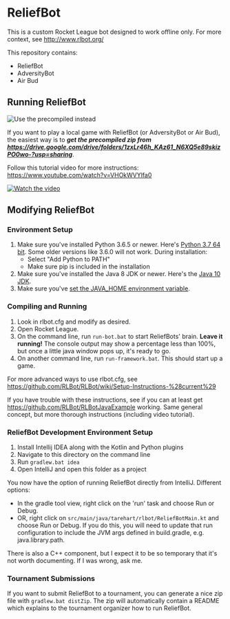 # ReliefBot

This is a custom Rocket League bot designed to work offline only.
For more context, see http://www.rlbot.org/

This repository contains:
- ReliefBot
- AdversityBot
- Air Bud

## Running ReliefBot

![Use the precompiled instead](https://i.imgur.com/p0Pamd9.png "Don't use this!")

If you want to play a local game with ReliefBot (or AdversityBot or Air Bud), the easiest way is to ***get the precompiled zip from https://drive.google.com/drive/folders/1zxLr46h_KAz61_N6XQ5e89skizPO0wo-?usp=sharing***. 

Follow this tutorial video for more instructions: https://www.youtube.com/watch?v=VHOkWVYlfa0

[![Watch the video](https://img.youtube.com/vi/VHOkWVYlfa0/maxresdefault.jpg)](https://youtu.be/VHOkWVYlfa0)

## Modifying ReliefBot

### Environment Setup

1. Make sure you've installed Python 3.6.5 or newer. Here's [Python 3.7 64 bit](https://www.python.org/ftp/python/3.7.0/python-3.7.0-amd64.exe). Some older versions like 3.6.0 will not work. During installation:
   - Select "Add Python to PATH"
   - Make sure pip is included in the installation
1. Make sure you've installed the Java 8 JDK or newer. Here's the [Java 10 JDK](http://www.oracle.com/technetwork/java/javase/downloads/jdk10-downloads-4416644.html).
1. Make sure you've [set the JAVA_HOME environment variable](https://javatutorial.net/set-java-home-windows-10).


### Compiling and Running

1. Look in rlbot.cfg and modify as desired.
1. Open Rocket League.
1. On the command line, run `run-bot.bat` to start ReliefBots' brain. **Leave it running!**
The console output may show a percentage less than 100%, but once a little
java window pops up, it's ready to go.
1. On another command line, run `run-framework.bat`. This should start up a game.

For more advanced ways to use rlbot.cfg, see https://github.com/RLBot/RLBot/wiki/Setup-Instructions-%28current%29

If you have trouble with these instructions, see if you can at least get
https://github.com/RLBot/RLBotJavaExample working. Same general concept,
but more thorough instructions (including video tutorial).

### ReliefBot Development Environment Setup

1. Install Intellij IDEA along with the Kotlin and Python plugins
1. Navigate to this directory on the command line
1. Run `gradlew.bat idea`
1. Open IntelliJ and open this folder as a project

You now have the option of running ReliefBot directly from IntelliJ. Different options:
- In the gradle tool view, right click on the 'run' task and choose Run or Debug.
- OR, right click on `src/main/java/tarehart/rlbot/ReliefBotMain.kt` and choose Run or Debug.
   If you do this, you will need to update that run configuration to include the JVM args
   defined in build.gradle, e.g. java.library.path.


There is also a C++ component, but I expect it to be so temporary that
it's not worth documenting. If I was wrong, ask me.


### Tournament Submissions

If you want to submit ReliefBot to a tournament, you can generate a nice zip file with `gradlew.bat distZip`.
The zip will automatically contain a README which explains to the tournament organizer how to run ReliefBot.
